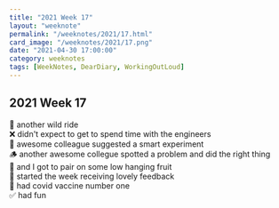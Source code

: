 ```yaml
---
title: "2021 Week 17"
layout: "weeknote"
permalink: "/weeknotes/2021/17.html"
card_image: "/weeknotes/2021/17.png"
date: "2021-04-30 17:00:00"
category: weeknotes
tags: [WeekNotes, DearDiary, WorkingOutLoud]
---
```


## 2021 Week 17

🎢 another wild ride <br/>
❌ didn't expect to get to spend time with the engineers <br/>
🔬 awesome colleague suggested a smart experiment <br />
🪵 another awesome collegue spotted a problem and did the right thing <br />
🍒 and I got to pair on some low hanging fruit <br/>
💖 started the week receiving lovely feedback <br />
💉 had covid vaccine number one <br />
✅ had fun
